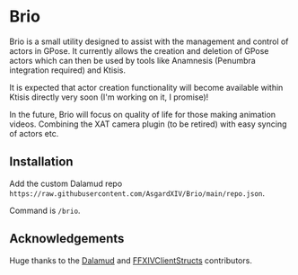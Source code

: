 # Brio

Brio is a small utility designed to assist with the management and control of actors in GPose.
It currently allows the creation and deletion of GPose actors which can then be used by tools like Anamnesis (Penumbra integration required) and Ktisis. 

It is expected that actor creation functionality will become available within Ktisis directly very soon (I'm working on it, I promise)!

In the future, Brio will focus on quality of life for those making animation videos. Combining the XAT camera plugin (to be retired) with easy syncing of actors etc.

## Installation
Add the custom Dalamud repo `https://raw.githubusercontent.com/AsgardXIV/Brio/main/repo.json`.

Command is `/brio`.

## Acknowledgements
Huge thanks to the [Dalamud](https://github.com/goatcorp/Dalamud/) and [FFXIVClientStructs](https://github.com/aers/FFXIVClientStructs) contributors.
